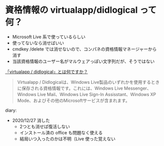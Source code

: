 # 資格情報の virtualapp/didlogical って何？
- Microsoft Live 系で使っているらしい
- 使ってないなら消せばいい
- cmdkey /delete では消せないので、コンパネの資格情報マネージャーから消す
- 当該資格情報のユーザー名がマルウェアっぽい文字列だが、そうではない

[「virtualapp / didlogical」とは何ですか？](https://qastack.jp/superuser/234537/what-is-virtualappdidlogical)

> Virtualapp / Didlogicalは、Windows Live製品のいずれかを使用するときに保存される資格情報です。これには、Windows Live Messenger、Windows Live Mail、Windows Live Sign-In Assisstant、Windows XP Mode、およびその他のMicrosoftサービスが含まれます。

diary:

- 2020/12/27 消した
    - 2つとも消せば復活しない
    - インストール済の office も問題なく使える
    - 結局いつ入ったのかは不明（Live 使った覚えない

